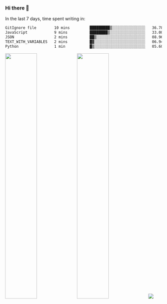 ### Hi there 👋

In the last 7 days, time spent writing in:

<!--START_SECTION:waka-->

```txt
GitIgnore file        10 mins         █████████▒░░░░░░░░░░░░░░░   36.78 %
JavaScript            9 mins          ████████▒░░░░░░░░░░░░░░░░   33.00 %
JSON                  2 mins          ██▒░░░░░░░░░░░░░░░░░░░░░░   08.96 %
TEXT_WITH_VARIABLES   2 mins          █▓░░░░░░░░░░░░░░░░░░░░░░░   06.94 %
Python                1 min           █▒░░░░░░░░░░░░░░░░░░░░░░░   05.60 %
```

<!--END_SECTION:waka-->

<img src="https://wakatime.com/share/@jimtje/5d0c92de-08f8-4a72-8f2f-6a9693d1e318.svg" width=45% height=45%> <img src="https://wakatime.com/share/@jimtje/501498ae-bda5-4da7-a89d-b40bcdd5556d.svg" width=45% height=45%>
![](https://hit.yhype.me/github/profile?user_id=43537315)
